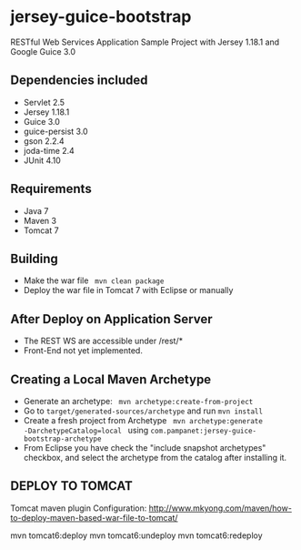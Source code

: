 jersey-guice-bootstrap
======================

RESTful Web Services Application Sample Project with Jersey 1.18.1 and Google Guice 3.0

Dependencies included
---------------------
- Servlet 2.5
- Jersey 1.18.1
- Guice 3.0
- guice-persist 3.0
- gson 2.2.4
- joda-time 2.4
- JUnit 4.10

Requirements
------------
- Java 7
- Maven 3
- Tomcat 7

Building
--------
- Make the war file <code> mvn clean package </code>
- Deploy the war file in Tomcat 7 with Eclipse or manually

After Deploy on Application Server
----------------------------------
- The REST WS are accessible under /rest/*
- Front-End not yet implemented.

Creating a Local Maven Archetype
--------------------------------
- Generate an archetype: <code> mvn archetype:create-from-project </code>
- Go to <code>target/generated-sources/archetype</code> and run <code>mvn install </code>
- Create a fresh project from Archetype <code> mvn archetype:generate -DarchetypeCatalog=local </code> using <code>com.pampanet:jersey-guice-bootstrap-archetype </code>
- From Eclipse you have check the "include snapshot archetypes" checkbox, and select the archetype from the catalog after installing it.


DEPLOY TO TOMCAT
----------------
Tomcat maven plugin Configuration: http://www.mkyong.com/maven/how-to-deploy-maven-based-war-file-to-tomcat/

mvn tomcat6:deploy 
mvn tomcat6:undeploy 
mvn tomcat6:redeploy


